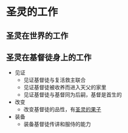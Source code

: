 # 圣灵的工作
## 圣灵在世界的工作
## 圣灵在基督徒身上的工作
- 见证
	- 见证基督徒与复活救主联合
	- 见证基督徒被收养而进入天父的家里
	- 见证基督徒与基督同为后嗣，基督是首生的
- 改变
	- 改变基督徒的品性，有[圣灵的果子](信仰/圣灵/圣灵的果子.md)
- 装备
	- 装备基督徒传讲和服侍的能力